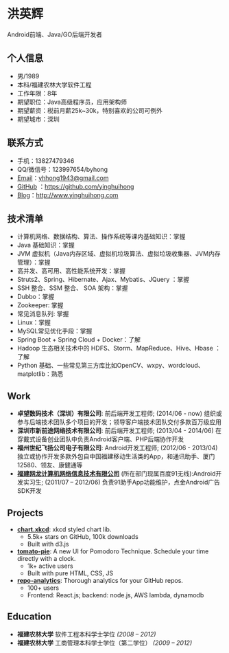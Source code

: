 # 洪英辉

Android前端、Java/GO后端开发者

## 个人信息
 - 男/1989
 - 本科/福建农林大学软件工程
 - 工作年限：8年
 - 期望职位：Java高级程序员，应用架构师
 - 期望薪资：税前月薪25k~30k，特别喜欢的公司可例外
 - 期望城市：深圳

## 联系方式
- 手机：13827479346
- QQ/微信号：123997654/byhong
- [Email](mailto:yhhong1943@gmail.com)：yhhong1943@gmail.com
- [GitHub](htttps://github.com/yinghuihong) ：https://github.com/yinghuihong
- [Blog](http://www.yinghuihong.com/)：http://www.yinghuihong.com

## 技术清单
- 计算机网络、数据结构、算法、操作系统等课内基础知识：掌握
- Java 基础知识：掌握
- JVM 虚拟机（Java内存区域、虚拟机垃圾算法、虚拟垃圾收集器、JVM内存管理）：掌握
- 高并发、高可用、高性能系统开发：掌握
- Struts2、Spring、Hibernate、Ajax、Mybatis、JQuery ：掌握
- SSH 整合、SSM 整合、 SOA 架构：掌握
- Dubbo：掌握
- Zookeeper: 掌握
- 常见消息队列: 掌握
- Linux：掌握
- MySQL常见优化手段：掌握
- Spring Boot + Spring Cloud + Docker：了解
- Hadoop 生态相关技术中的 HDFS、Storm、MapReduce、Hive、Hbase ：了解
- Python 基础、一些常见第三方库比如OpenCV、wxpy、wordcloud、matplotlib：熟悉

## Work

- **卓望数码技术（深圳）有限公司**: 前后端开发工程师; (2014/06 - now)
组织或参与后端技术团队多个项目的开发；领导客户端技术团队交付多款百万级应用
- **深圳市新前途网络技术有限公司**: 前后端开发工程师; (2013/04 - 2014/06)
在穿戴式设备创业团队中负责Android客户端、PHP后端协作开发
- **福州世纪飞扬公司电子有限公司**: Android开发工程师; (2012/06 - 2013/04)
独立或协作开发多款外包自中国福建移动生活类的App，和通讯助手、厦门12580、领友、康健通等
- **[福建网龙计算机网络信息技术有限公司](http://www.nd.com.cn)** (所在部门现属百度91无线):Android开发实习生; (2011/07 – 2012/06)
负责91助手App功能维护，点金Android广告SDK开发

## Projects

- **[chart.xkcd](https://github.com/timqian/chart.xkcd)**: xkcd styled chart lib.
  - 5.5k+ stars on GitHub, 100k downloads
  - Built with d3.js
- **[tomato-pie](https://github.com/t9tio/tomato-pie)**: A new UI for Pomodoro Technique. Schedule your time directly with a clock.
  - 1k+ active users
  - Built with pure HTML, CSS, JS
- **[repo-analytics](https://github.com/repo-analytics/repo-analytics.github.io)**: Thorough analytics for your GitHub repos.
  - 100+ users
  - Frontend: React.js; backend: node.js, AWS lambda, dynamodb

## Education

- **福建农林大学** 软件工程本科学士学位 *(2008 – 2012)*
- **福建农林大学** 工商管理本科学士学位（第二学位） *(2009 – 2012)*
